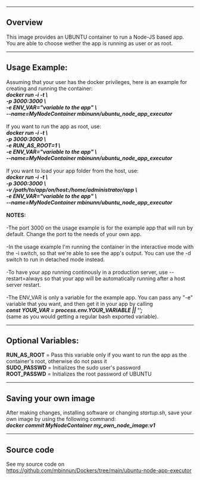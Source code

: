 -----------------------
Overview
-----------------------
This image provides an UBUNTU container to run a Node-JS based app.<br/>
You are able to choose wether the app is running as user or as root.

-----------------------
Usage Example:
-----------------------
Assuming that your user has the docker privileges, here is an example for creating and running the container:<br/>
***docker run -i -t \\<br/>
-p 3000:3000 \\<br/>
-e ENV_VAR="variable to the app" \\<br/>
--name=MyNodeContainer mbinunn/ubuntu_node_app_executor***<br/>
<br/>
If you want to run the app as root, use:<br/>
***docker run -i -t \\<br/>
-p 3000:3000 \\<br/>
-e RUN_AS_ROOT=1 \\<br/>
-e ENV_VAR="variable to the app" \\<br/>
--name=MyNodeContainer mbinunn/ubuntu_node_app_executor***<br/>
<br/>
If you want to load your app folder from the host, use:<br/>
***docker run -i -t \\<br/>
-p 3000:3000 \\<br/>
-v /path/to/app/on/host:/home/administrator/app \\<br/>
-e ENV_VAR="variable to the app" \\<br/>
--name=MyNodeContainer mbinunn/ubuntu_node_app_executor***<br/>
<br/>
**NOTES:**<br/><br/>
-The port 3000 on the usage example is for the example app that will run by default. Change the port to the needs of your own app.<br/><br/>
-In the usage example I'm running the container in the interactive mode with the -i switch, so that we're able to see the app's output. You can use the -d switch to run in detached mode instead.<br/><br/>
-To have your app running continously in a production server, use --restart=always so that your app will be automatically running after a host server restart.<br/><br/>
-The ENV_VAR is only a variable for the example app. You can pass any "-e" variable that you want, and then get it in your app by calling<br/>***const YOUR_VAR = process.env.YOUR_VARIABLE || '';***<br/>(same as you would getting a regular bash exported variable).<br/>

-----------------------
Optional Variables:
-----------------------
**RUN_AS_ROOT** = Pass this variable only if you want to run the app as the container's root, otherwise do not pass it<br/>
**SUDO_PASSWD** = Initializes the sudo user's password<br/> 
**ROOT_PASSWD** = Initializes the root password of UBUNTU<br/> 

-----------------------
Saving your own image
-----------------------
After making changes, installing software or changing *startup.sh*, save your own image by using the following command:<br/>
***docker commit MyNodeContainer my_own_node_image:v1***<br/>

-----------------------
Source code
-----------------------
See my source code on https://github.com/mbinnun/Dockers/tree/main/ubuntu-node-app-executor
